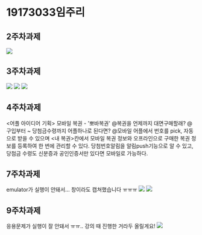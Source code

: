 # 19173033임주리

## 2주차과제
<img width="" height="" src="./png/19173033임주리.png">

## 3주차과제
<img width="" height="" src="./png/19173033임주리_3.png">
<img width="" height="" src="./png/19173033임주리_3-1.png">
<img width="" height="" src="./png/19173033임주리_3-2.png">

##  4주차과제
<어플 아이디어 기획>
모바일 복권 - '뽀바복권'
@복권을 언제까지 대면구매할래?
@구입부터 ~ 당첨금수령까지 어플하나로 된다면?
@모바일 어플에서 번호를 pick, 자동으로 받을 수 있으며 
<내 복권>칸에서 모바일 복권 정보와 오프라인으로 구매한 복권 정보를 등록하여 한 번에 관리할 수 있다.
당첨번호알림을 알림push기능으로 알 수 있고, 당첨금 수령도 신분증과 공인인증서만 있다면 모바일로 가능하다.

## 7주차과제
emulator가 실행이 안돼서... 창이라도 캡쳐했습니다 ㅠㅠㅠ
<img width="" height="" src="./png/19173033임주리7.PNG">
<img width="" height="" src="./png/19173033임주리7-1.PNG">

## 9주차과제
응용문제가 실행이 잘 안돼서 ㅠㅠ.. 강의 때 진행한 거라두 올릴게요!
<img width="" height="" src="./png/19173033임주리9.PNG">
